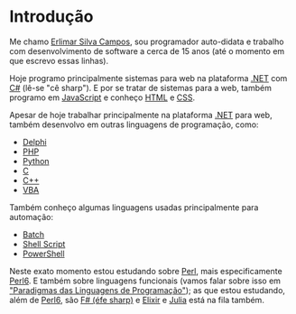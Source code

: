 Introdução
==========

Me chamo [Erlimar Silva Campos](htps://erlimar.wordpress.com), sou programador auto-didata e trabalho com desenvolvimento de software a cerca de 15 anos (até o momento em que escrevo essas linhas).

Hoje programo principalmente sistemas para web na plataforma [.NET][DOTNET-LINK] com [C#][CSHARP-LINK] (lê-se "cê sharp"). E por se tratar de sistemas para a web, também programo em [JavaScript][JS-LINK] e conheço [HTML][HTML-LINK] e [CSS][CSS-LINK].

Apesar de hoje trabalhar principalmente na plataforma [.NET][DOTNET-LINK] para web, também desenvolvo em outras linguagens de programação, como: 

* [Delphi][DELPHI-LINK]
* [PHP][PHP-LINK]
* [Python][PYTHON-LINK]
* [C][CLANG-LINK]
* [C++][CPPLANG-LINK]
* [VBA][VBA-LINK]

Também conheço algumas linguagens usadas principalmente para automação:

* [Batch][BATCH-LINK]
* [Shell Script][SHELLSCRIPT-LINK]
* [PowerShell][POWERSHELL-LINK]

Neste exato momento estou estudando sobre [Perl][PERL-LINK], mais especificamente [Perl6][PERL6-LINK]. E também sobre linguagens funcionais (vamos falar sobre isso em ["Paradigmas das Linguagens de Programação"][PARADIGMAS-LINK]); as que estou estudando, além de [Perl6][PERL6-LINK], são [F# (éfe sharp)][FSHARP-LINK] e [Elixir][ELIXIR-LINK] e [Julia][JULIA-LINK] está na fila também.


<!-- Links -->
[CSHARP-LINK]: https://docs.microsoft.com/pt-br/dotnet/csharp
[DOTNET-LINK]: https://dot.net
[JS-LINK]: https://developer.mozilla.org/pt-BR/docs/Web/JavaScript
[HTML-LINK]: https://developer.mozilla.org/pt-BR/docs/Web/HTML
[CSS-LINK]: https://developer.mozilla.org/pt-BR/docs/Web/CSS
[DELPHI-LINK]: https://www.embarcadero.com/br/products/delphi
[PHP-LINK]: https://secure.php.net/manual/pt_BR/intro-whatcando.php
[PYTHON-LINK]: https://www.python.org
[CLANG-LINK]: http://en.cppreference.com/w/c
[CPPLANG-LINK]: http://en.cppreference.com/w/cpp
[VBA-LINK]: https://pt.wikipedia.org/wiki/Visual_Basic_for_Applications
[BATCH-LINK]: https://pt.wikipedia.org/wiki/Batch
[SHELLSCRIPT-LINK]: https://pt.wikipedia.org/wiki/Shell_script
[POWERSHELL-LINK]: https://docs.microsoft.com/pt-br/powershell/scripting/powershell-scripting
[PERL-LINK]: https://dev.perl.org/perl5
[PERL6-LINK]: https://perl6.org
[PARADIGMAS-LINK]: ...
[FSHARP-LINK]: https://fsharp.org
[ELIXIR-LINK]: https://elixir-lang.org
[JULIA-LINK]: https://julialang.org
